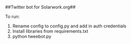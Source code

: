 ##Twitter bot for Solarwork.org##

To run:
1. Rename config to config.py and add in auth credentials
2. Install libraries from requirements.txt
3. python tweebot.py
